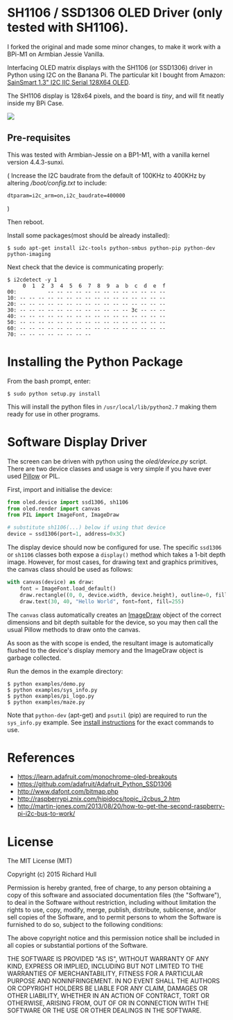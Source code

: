 # SH1106 / SSD1306 OLED Driver (only tested with SH1106).

I forked the original and made some minor changes, to make it work with a BPi-M1 on Armbian Jessie Vanilla.

Interfacing OLED matrix displays with the SH1106 (or SSD1306) driver in Python using
I2C on the Banana Pi. The particular kit I bought from Amazon: <a href="http://www.amazon.de/SainSmart-Serial-128X64-Module-Arduino/dp/B00MQK264K?ie=UTF8&psc=1&redirect=true&ref_=oh_aui_detailpage_o09_s00">SainSmart 1.3" I2C IIC Serial 128X64 OLED</a>.

The SH1106 display is 128x64 pixels, and the board is _tiny_, and will fit neatly
inside my BPi Case.

<img src="http://blog.gizu.de/content/images/2016/03/vorne.JPG">

## Pre-requisites

This was tested with Armbian-Jessie on a BP1-M1, with a vanilla kernel version 4.4.3-sunxi.

( Increase the I2C baudrate from the default of 100KHz to 400KHz by altering
*/boot/config.txt* to include:

    dtparam=i2c_arm=on,i2c_baudrate=400000
)

Then reboot.

Install some packages(most should be already installed):

    $ sudo apt-get install i2c-tools python-smbus python-pip python-dev python-imaging

Next check that the device is communicating properly:

    $ i2cdetect -y 1
         0  1  2  3  4  5  6  7  8  9  a  b  c  d  e  f
    00:          -- -- -- -- -- -- -- -- -- -- -- -- --
    10: -- -- -- -- -- -- -- -- -- -- -- -- -- -- -- --
    20: -- -- -- -- -- -- -- -- -- -- -- -- -- -- -- --
    30: -- -- -- -- -- -- -- -- -- -- -- -- 3c -- -- --
    40: -- -- -- -- -- -- -- -- -- -- -- -- -- -- -- --
    50: -- -- -- -- -- -- -- -- -- -- -- -- -- -- -- --
    60: -- -- -- -- -- -- -- -- -- -- -- -- -- -- -- --
    70: -- -- -- -- -- -- -- --

# Installing the Python Package

From the bash prompt, enter:

    $ sudo python setup.py install

This will install the python files in `/usr/local/lib/python2.7`
making them ready for use in other programs.

# Software Display Driver

The screen can be driven with python using the _oled/device.py_ script.
There are two device classes and usage is very simple if you have ever
used [Pillow](http://pillow.readthedocs.org/en/latest/) or PIL.

First, import and initialise the device:

```python
from oled.device import ssd1306, sh1106
from oled.render import canvas
from PIL import ImageFont, ImageDraw

# substitute sh1106(...) below if using that device
device = ssd1306(port=1, address=0x3C)
```

The display device should now be configured for use. The specific `ssd1306` or 
`sh1106` classes both expose a `display()` method which takes a 1-bit depth image. 
However, for most cases, for drawing text and graphics primitives, the canvas class
should be used as follows:

```python
with canvas(device) as draw:
    font = ImageFont.load_default()
    draw.rectangle((0, 0, device.width, device.height), outline=0, fill=0)
    draw.text(30, 40, "Hello World", font=font, fill=255)
```

The `canvas` class automatically creates an [ImageDraw](http://pillow.readthedocs.org/en/latest/reference/ImageDraw.html) 
object of the correct dimensions and bit depth suitable for the device, so you
may then call the usual Pillow methods to draw onto the canvas.

As soon as the with scope is ended, the resultant image is automatically
flushed to the device's display memory and the ImageDraw object is
garbage collected.

Run the demos in the example directory:

    $ python examples/demo.py
    $ python examples/sys_info.py
    $ python examples/pi_logo.py
    $ python examples/maze.py

Note that `python-dev` (apt-get) and `psutil` (pip) are required to run the `sys_info.py`
example. See [install instructions](https://github.com/rm-hull/ssd1306/blob/master/examples/sys_info.py#L3-L7)
for the exact commands to use.

# References

* https://learn.adafruit.com/monochrome-oled-breakouts
* https://github.com/adafruit/Adafruit_Python_SSD1306
* http://www.dafont.com/bitmap.php
* http://raspberrypi.znix.com/hipidocs/topic_i2cbus_2.htm
* http://martin-jones.com/2013/08/20/how-to-get-the-second-raspberry-pi-i2c-bus-to-work/

# License

The MIT License (MIT)

Copyright (c) 2015 Richard Hull

Permission is hereby granted, free of charge, to any person obtaining a copy
of this software and associated documentation files (the "Software"), to deal
in the Software without restriction, including without limitation the rights
to use, copy, modify, merge, publish, distribute, sublicense, and/or sell
copies of the Software, and to permit persons to whom the Software is
furnished to do so, subject to the following conditions:

The above copyright notice and this permission notice shall be included in all
copies or substantial portions of the Software.

THE SOFTWARE IS PROVIDED "AS IS", WITHOUT WARRANTY OF ANY KIND, EXPRESS OR
IMPLIED, INCLUDING BUT NOT LIMITED TO THE WARRANTIES OF MERCHANTABILITY,
FITNESS FOR A PARTICULAR PURPOSE AND NONINFRINGEMENT. IN NO EVENT SHALL THE
AUTHORS OR COPYRIGHT HOLDERS BE LIABLE FOR ANY CLAIM, DAMAGES OR OTHER
LIABILITY, WHETHER IN AN ACTION OF CONTRACT, TORT OR OTHERWISE, ARISING FROM,
OUT OF OR IN CONNECTION WITH THE SOFTWARE OR THE USE OR OTHER DEALINGS IN THE
SOFTWARE.
